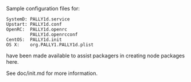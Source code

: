 Sample configuration files for:
```
SystemD: PALLY1d.service
Upstart: PALLY1d.conf
OpenRC:  PALLY1d.openrc
         PALLY1d.openrcconf
CentOS:  PALLY1d.init
OS X:    org.PALLY1.PALLY1d.plist
```
have been made available to assist packagers in creating node packages here.

See doc/init.md for more information.
